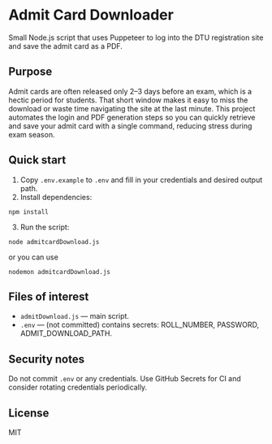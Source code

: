 # Admit Card Downloader

Small Node.js script that uses Puppeteer to log into the DTU registration site and save the admit card as a PDF.

## Purpose

Admit cards are often released only 2–3 days before an exam, which is a hectic period for students. That short window makes it easy to miss the download or waste time navigating the site at the last minute. This project automates the login and PDF generation steps so you can quickly retrieve and save your admit card with a single command, reducing stress during exam season.

## Quick start

1. Copy `.env.example` to `.env` and fill in your credentials and desired output path.
2. Install dependencies:

```
npm install
```

3. Run the script:

```
node admitcardDownload.js 
```

or you can use 

```
nodemon admitcardDownload.js 
```

## Files of interest

- `admitDownload.js` — main script.
- `.env` — (not committed) contains secrets: ROLL_NUMBER, PASSWORD, ADMIT_DOWNLOAD_PATH.

## Security notes

Do not commit `.env` or any credentials. Use GitHub Secrets for CI and consider rotating credentials periodically.

## License

MIT